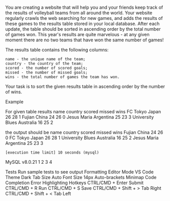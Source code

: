 You are creating a website that will help you and your friends keep track of the results of volleyball teams from all around the world. Your website regularly crawls the web searching for new games, and adds the results of these games to the results table stored in your local database. After each update, the table should be sorted in ascending order by the total number of games won. This year's results are quite marvelous - at any given moment there are no two teams that have won the same number of games!

The results table contains the following columns:

    name - the unique name of the team;
    country - the country of the team;
    scored - the number of scored goals;
    missed - the number of missed goals;
    wins - the total number of games the team has won.

Your task is to sort the given results table in ascending order by the number of wins.

Example

For given table results
name 	country 	scored 	missed 	wins
FC Tokyo 	Japan 	26 	28 	1
Fujian 	China 	24 	26 	0
Jesus Maria 	Argentina 	25 	23 	3
University Blues 	Australia 	16 	25 	2

the output should be
name 	country 	scored 	missed 	wins
Fujian 	China 	24 	26 	0
FC Tokyo 	Japan 	26 	28 	1
University Blues 	Australia 	16 	25 	2
Jesus Maria 	Argentina 	25 	23 	3

    [execution time limit] 10 seconds (mysql)

MySQL
v8.0.21
1
2
3
4

Tests
Run sample tests to see output
Formatting
Editor Mode
VS Code
Theme
Dark
Tab Size
Auto
Font Size
14px
Auto-brackets
Minimap
Code Completion
Error Highlighting
Hotkeys
CTRL/CMD + Enter
Submit
CTRL/CMD + R
Run
CTRL/CMD + S
Save
CTRL/CMD + Shift + >
Tab Right
CTRL/CMD + Shift + <
Tab Left
